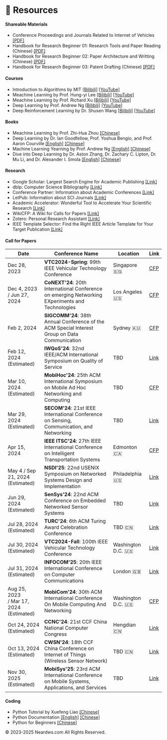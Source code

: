 # 🎒 Resources

#### Shareable Materials

- Conference Proceedings and Journals Related to Internet of Vehicles [[PDF]](https://neardws-1257861591.cos.ap-shanghai.myqcloud.com/neardws/Conference%20Proceedings%20and%20Journals%20Related%20to%20Internet%20of%20Vehicles.pdf)
- Handbook for Research Beginner 01: Research Tools and Paper Reading (Chinese) [[PDF]](https://neardws-1257861591.cos.ap-shanghai.myqcloud.com/neardws/%E7%A7%91%E7%A0%94%E5%85%A5%E9%97%A801.pdf)
- Handbook for Research Beginner 02: Paper Architecture and Writting (Chinese) [[PDF]](https://neardws-1257861591.cos.ap-shanghai.myqcloud.com/neardws/%E7%A7%91%E7%A0%94%E5%85%A5%E9%97%A802.pdf)
- Handbook for Research Beginner 03: Patent Drafting  (Chinese) [[PDF]](https://neardws-1257861591.cos.ap-shanghai.myqcloud.com/neardws/%E7%A7%91%E7%A0%94%E5%85%A5%E9%97%A803.pdf)

#### Courses

- Introduction to Algorithms by MIT [[Bilibili]](https://www.bilibili.com/video/BV1fu41127MN) [[YouTube]](https://www.youtube.com/watch?v=ZA-tUyM_y7s&list=PLUl4u3cNGP63EdVPNLG3ToM6LaEUuStEY)
- Meachine Learning by Prof. Hung-yi Lee [[Bilibili]](https://www.bilibili.com/video/BV1J94y1f7u5) [[YouTube]](https://www.youtube.com/watch?v=Y87Ct23H3Kw&list=PLJV_el3uVTsNxV_IGauQZBHjBKZ26JHjd)
- Meachine Learning by Prof. Richard Xu [[Bilibili]](https://www.bilibili.com/video/BV1xW411N7f1/?spm_id_from=333.999.0.0&vd_source=c1ab668ffc70acf1658d1869973425ab) [[YouTube]](https://www.youtube.com/watch?v=COAlqcArijw&list=PLyAft-JyjIYoLYkte6lyluTXu3_J0lWJR)
- Deep Learning by Prof. Andrew Ng [[Bilibili]](https://www.bilibili.com/video/BV12E411a7Xn) [[YouTube]](https://www.youtube.com/watch?v=jGwO_UgTS7I&list=PLoROMvodv4rMiGQp3WXShtMGgzqpfVfbU)
- Deep Reinforcement Learning by Dr. Shusen Wang [[Bilibili]](https://www.bilibili.com/video/BV12o4y197US) [[YouTube]](https://www.youtube.com/watch?v=jNcMnwpPpfk&list=PLgtf4d9zHHO99JZTT-N5eUBXhW5sfOKhA)

#### Books

- Meachine Learning by Prof. Zhi-Hua Zhou [[Chinese]](https://cs.nju.edu.cn/zhouzh/zhouzh.files/publication/MLbook2016.htm)
- Deep Learning by Dr. Ian Goodfellow, Prof. Yoshua Bengio, and Prof. Aaron Courville [[English]](https://www.deeplearningbook.org) [[Chinese]](https://github.com/exacity/deeplearningbook-chinese)
- Machine Learning Yearning by Prof. Andrew Ng [[English]](https://www.mlyearning.org) [[Chinese]](https://deeplearning-ai.github.io/machine-learning-yearning-cn/) 
- Dive into Deep Learning by Dr. Aston Zhang, Dr. Zachary C. Lipton, Dr. Mu Li, and Dr. Alexander I. Smola [[English]](https://d2l.ai) [[Chinese]](https://zh.d2l.ai)

#### Research

- Google Scholar: Largest Search Engine for Academic Publishing [[Link]](https://scholar.google.com)
- dblp: Computer Science Bibliography [[Link]](https://dblp.org)
- Conference Partner: Information about Academic Conferences [[Link]](https://www.myhuiban.com)
- LetPub: Information about SCI Journals [[Link]](http://www.letpub.com.cn/index.php?page=journalapp)
- Academic Accelerator: Wonderful Tool to Accelerate Your Scientific Research [[Link]](https://academic-accelerator.com)
- WikiCFP: A Wiki for Calls for Papers [[Link]](http://www.wikicfp.com/cfp/)
- Zotero: Personal Research Assistant [[Link]](https://www.zotero.org)
- IEEE Template Selector: Find the Right IEEE Article Template for Your Target Publication [[Link]](https://template-selector.ieee.org)

#### Call for Papers

| Date | Conference Name | Location | Link |
|------|-----------------|----------|------|
| Dec 28, 2023 | **VTC2024-Spring**: 99th IEEE Vehicular Technology Conference | Singapore 🇸🇬 | [CFP](https://events.vtsociety.org/vtc2024-spring/authors/call-for-papers-2/) |
| Dec 4, 2023 <br>/ Jun 27, 2024 | **CoNEXT'24**: 20th International Conference on emerging Networking EXperiments and Technologies | Los Angeles 🇺🇸 | [CFP](https://conferences.sigcomm.org/co-next/2024/#!/cfp) |
| Feb 2, 2024 | **SIGCOMM'24**: 38th Annual Conference of the ACM Special Interest Group on Data Communication | Sydney 🇦🇺 | [CFP](https://www.sigcomm.org/sites/default/files/SIGCOMM_CFP_2024.html) |
| Feb 12, 2024 <br>(Estimated) | **IWQoS'24**: 32nd IEEE/ACM International Symposium on Quality of Service | TBD | [Link](http://www.wikicfp.com/cfp/program?id=1855) |
| Mar 10, 2024 <br>(Estimated) | **MobiHoc'24**: 25th ACM International Symposium on Mobile Ad Hoc Networking and Computing | TBD | [CFP](https://www.sigmobile.org/mobihoc/2023/cfp.html) |
| Mar 29, 2024 <br>(Estimated) | **SECOM'24**: 21st IEEE International Conference on Sensing, Communication, and Networking | TBD | [Link](https://secon2023.ieee-secon.org) |
| Apr 15, 2024 | **IEEE ITSC'24**: 27th IEEE International Conference on Intelligent Transportation Systems | Edmonton 🇨🇦 | [CFP](https://ieee-itsc.org/2024/wp-content/uploads/sites/3/2023/09/CFP_IEEE_ITSC_2024.pdf) |
| May 4 / Sep 21, 2024 <br>(Estimated) | **NSDI'25**: 22nd USENIX Symposium on Networked Systems Design and Implementation | Philadelphia 🇺🇸 | [Link](http://www.wikicfp.com/cfp/program?id=2239) |
| Jun 29, 2024 <br>(Estimated) | **SenSys'24**: 22nd ACM Conference on Embedded Networked Sensor Systems | TBD | [Link](http://www.wikicfp.com/cfp/program?id=2631) |
| Jul 28, 2024 <br>(Estimated) | **TURC'24**: 6th ACM Turing Award Celebration Conference | TBD 🇨🇳 | [Link](https://www.acmturc.com/2023/cn/index.html) |
| Jul 30, 2024 <br>(Estimated) | **VTC2024-Fall**: 100th IEEE Vehicular Technology Conference | Washington D.C. 🇺🇸 | [Link](https://events.vtsociety.org/vtc2024-fall/authors/call-for-papers-2/) |
| Jul 31, 2024 <br>(Estimated) | **INFOCOM'25**: 20th IEEE International Conference on Computer Communications | London 🇬🇧 | [Link](http://www.wikicfp.com/cfp/program?id=6046) |
| Aug 25, 2023 <br>/ Mar 17, 2024 (Estimated) | **MobiCom'24**: 30th ACM International Conference On Mobile Computing And Networking | Washington D.C. 🇺🇸 | [CFP](https://www.sigmobile.org/mobicom/2024/cfp.html) |
| Oct 24, 2024 <br>(Estimated) | **CCNC'24**: 21st CCF China National Computer Congress | Hengdian 🇨🇳 | [Link](https://www.ccf.org.cn/Focus/2023-11-01/796767.shtml) |
| Oct 13, 2024 <br>(Estimated) | **CWSN'24**: 18th CCF China Conference on Internet of Things (Wireless Sensor Network) | TBD 🇨🇳 | [Link](https://conf.ccf.org.cn/web/api/m1117874672189444096168656369095.action) |
| Nov 30, 2025 <br>(Estimated) | **MobiSys'25**: 23rd ACM International Conference on Mobile Systems, Applications, and Services | TBD | [Link](http://www.wikicfp.com/cfp/program?id=2114) |

#### Coding

- Python Tutorial by Xuefeng Liao [[Chinese]](https://www.liaoxuefeng.com/wiki/1016959663602400)
- Python Documentation [[English]](https://docs.python.org/3/) [[Chinese]](https://docs.python.org/zh-cn/3/)
- Python for Beginners [[Chinese]](https://www.bilibili.com/video/BV1Fs411A7HZ)   

<html>
<body>
<div style="float: left;">
<script type='text/javascript' id='clustrmaps' src='//cdn.clustrmaps.com/map_v2.js?cl=080808&w=600&t=tt&d=aFmh3d7Xe0XBtDzpWJTkAIBPYWnWgzsZn29nw_9T_34&co=ffffff&cmo=3acc3a&cmn=ff5353&ct=808080'></script>
</div>
<div style="clear: both; text-align: left;">
<p>© 2023-2025 Neardws.com All Rights Reserved.</p>
</div>
</body>
</html> 